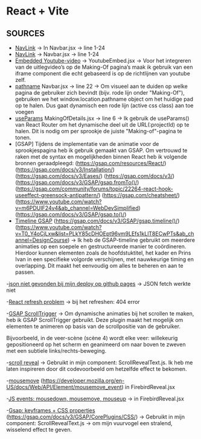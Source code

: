 # React + Vite

## SOURCES

- [NavLink](https://reactrouter.com/api/components/NavLink) -> In Navbar.jsx -> line 1-24
- [NavLink](https://api.reactrouter.com/v7/functions/react_router.NavLink.html) -> Navbar.jsx -> line 1-24
- [Embedded Youtube-video](https://developers.google.com/youtube/player_parameters) -> YoutubeEmbed.jsx -> Voor het integreren van de uitlegvideo’s op de Making-Of pagina’s maak ik gebruik van een iframe component die echt gebaseerd is op de richtlijnen van youtube zelf.
- [pathname](https://surajsharma.net/blog/current-url-in-react) Navbar.jsx -> line 22 -> Om visueel aan te duiden op welke pagina de gebruiker zich bevindt (bijv. rode lijn onder "Making-Of"), gebruiken we het window.location.pathname object om het huidige pad op te halen. Dus gaat dynamisch een rode lijn (active css class) aan toe voegen
- [useParams](https://api.reactrouter.com/v7/functions/react_router.useParams.html) MakingOfDetails.jsx -> line 6 -> Ik gebruik de useParams() van React Router om het dynamische deel uit de URL(:projectId) op te halen. Dit is nodig om per sprookje de juiste "Making-of"-pagina te tonen.
- [GSAP] Tijdens de implementatie van de animatie voor de sprookjespagina heb ik gebruik gemaakt van GSAP. Om vertrouwd te raken met de syntax en mogelijkheden binnen React heb ik volgende bronnen geraadpleegd:
  (https://gsap.com/resources/React/) (https://gsap.com/docs/v3/Installation/) (https://gsap.com/docs/v3/Eases/) (https://gsap.com/docs/v3/) (https://gsap.com/docs/v3/GSAP/gsap.fromTo()/) (https://gsap.com/community/forums/topic/22264-react-hook-useeffect-greensock-antipattern/) (https://gsap.com/cheatsheet/) (https://www.youtube.com/watch?v=m6PDUIF24v4&ab_channel=WebDevSimplified) (https://gsap.com/docs/v3/GSAP/gsap.to()/)
- [Timeline GSAP](https://gsap.com/docs/v3/GSAP/Timeline/) (https://gsap.com/docs/v3/GSAP/gsap.timeline()/) (https://www.youtube.com/watch?v=T0_Y4oCjLxw&list=PLkY85cDHOEpt96vm9LEfs1kLlT8ECwPTs&ab_channel=DesignCourse) -> Ik heb de GSAP-timeline gebruikt om meerdere animaties op een soepele en gestructureerde manier te coördineren. Hierdoor kunnen elementen zoals de hoofdstuktitel, het kader en Prins Ivan in een specifieke volgorde verschijnen, met nauwkeurige timing en overlapping. Dit maakt het eenvoudig om alles te beheren en aan te passen.

-[json niet gevonden bij mijn deploy op github pages](https://chatgpt.com/share/6830ab41-5a70-8008-952d-ec135a669e56) -> JSON fetch werkte niet

-[React refresh problem](https://www.youtube.com/watch?v=fuGu-Ponjf8&ab_channel=ToThePointCode) -> bij het refreshen: 404 error

-[GSAP ScrollTrigger](https://gsap.com/docs/v3/Plugins/ScrollTrigger/) -> Om dynamische animaties bij het scrollen te maken, heb ik GSAP ScrollTrigger gebruikt. Deze plugin maakt het mogelijk om elementen te animeren op basis van de scrollpositie van de gebruiker.

Bijvoorbeeld, in de veer-scène (scène 4) wordt elke veer: willekeurig gepositioneerd op het scherm en geanimeerd om naar boven te zweven met een subtiele links/rechts-beweging.

-[scroll reveal](https://www.reactbits.dev/text-animations/scroll-reveal) -> Gebruikt in mijn component: ScrollRevealText.js.
Ik heb me laten inspireren door dit codevoorbeeld om hetzelfde effect te bekomen.

-[mousemove](https://javascript.info/mouse-drag-and-drop) (https://developer.mozilla.org/en-US/docs/Web/API/Element/mousemove_event) in FirebirdReveal.jsx

-[JS events: mousedown, mousemove, mouseup](https://www.youtube.com/watch?v=T-x8dDHS35o&ab_channel=CreativeDeveloper) -> in FirebirdReveal.jsx

-[Gsap: keyframes + CSS properties](https://gsap.com/resources/keyframes/) (https://gsap.com/docs/v3/GSAP/CorePlugins/CSS/) -> Gebruikt in mijn component: ScrollRevealText.js → om mijn vuurvogel een stralend, wisselend effect te geven.
